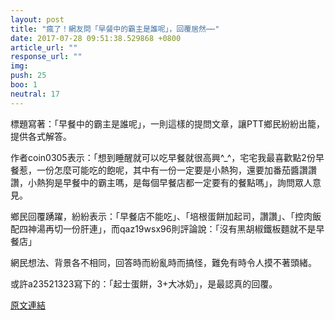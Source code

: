 ```yaml
---
layout: post
title: "瘋了！網友問「早餐中的霸主是誰呢」，回覆居然⋯⋯"
date: 2017-07-28 09:51:38.529868 +0800
article_url: ""
response_url: ""
img: 
push: 25
boo: 1
neutral: 17
---
```


標題寫著：「早餐中的霸主是誰呢」，一則這樣的提問文章，讓PTT鄉民紛紛出籠，提供各式解答。

作者coin0305表示：「想到睡醒就可以吃早餐就很高興^_^，宅宅我最喜歡點2份早餐惹，一份怎麼可能吃的飽呢，其中有一份一定要是小熱狗，還要加番茄醬讚讚讚，小熱狗是早餐中的霸主嗎，是每個早餐店都一定要有的餐點嗎」，詢問眾人意見。

鄉民回覆踴躍，紛紛表示：「早餐店不能吃」、「培根蛋餅加起司，讚讚」、「控肉飯配四神湯再切一份肝連」，而qaz19wsx96則評論說：「沒有黑胡椒鐵板麵就不是早餐店」

網民想法、背景各不相同，回答時而紛亂時而搞怪，難免有時令人摸不著頭緒。

或許a23521323寫下的：「起士蛋餅，3+大冰奶」，是最認真的回覆。

<a href = "https://www.ptt.cc/bbs/Gossiping/M.1501178506.A.04D.html">原文連結</a>

